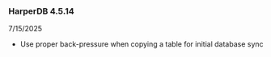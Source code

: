 ### HarperDB 4.5.14
7/15/2025

- Use proper back-pressure when copying a table for initial database sync
